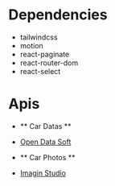 # Dependencies

- tailwindcss
- motion
- react-paginate
- react-router-dom
- react-select

# Apis

- ** Car Datas **
- [Open Data Soft](https://public.opendatasoft.com/explore/dataset/all-vehicles-model/api/)

- ** Car Photos **
- [Imagin Studio](https://docs.imagin.studio/guides/getting-images/embedding-in-your-website)
